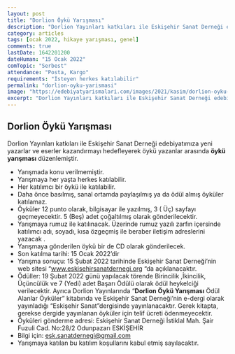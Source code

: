```yaml
---
layout: post
title: "Dorlion Öykü Yarışması"
description: "Dorlion Yayınları katkıları ile Eskişehir Sanat Derneği edebiyatımıza yeni yazarlar ve eserler kazandırmayı hedefleyerek öykü yazanlar arasında öykü yarışması düzenlemiştir."
category: articles
tags: [ocak 2022, hikaye yarışması, genel]
comments: true
lastDate: 1642201200
dateHuman: "15 Ocak 2022"
comTopic: "Serbest"
attendance: "Posta, Kargo"
requirements: "İsteyen herkes katılabilir"
permalink: "dorlion-oyku-yarismasi"
image: "https://edebiyatyarismalari.com/images/2021/kasim/dorlion-oyku-yarismasi.jpg"
excerpt: "Dorlion Yayınları katkıları ile Eskişehir Sanat Derneği edebiyatımıza yeni yazarlar ve eserler kazandırmayı hedefleyerek öykü yazanlar arasında öykü yarışması düzenlemiştir."
---
```


## Dorlion Öykü Yarışması
Dorlion Yayınları katkıları ile Eskişehir Sanat Derneği edebiyatımıza yeni yazarlar ve eserler kazandırmayı hedefleyerek öykü yazanlar arasında **öykü yarışması** düzenlemiştir.  

- Yarışmada konu verilmemiştir.
- Yarışmaya her yaşta herkes katılabilir.
- Her katılımcı bir öykü ile katılabilir.
- Daha önce basılmış, sanal ortamda paylaşılmış ya da ödül almış öyküler katılamaz.
- Öyküler 12 punto olarak, bilgisayar ile yazılmış, 3 ( Üç) sayfayı geçmeyecektir. 5 (Beş) adet çoğaltılmış olarak gönderilecektir.
- Yarışmaya rumuz ile katılınacak. Üzerinde rumuz yazılı zarfın içersinde katılımcı adı, soyadı, kısa özgeçmiş ile beraber iletişim adreslerini yazacak .
- Yarışmaya gönderilen öykü bir de CD olarak gönderilecek.
- Son katılma tarihi: 15 Ocak 2022’dir
- Yarışma sonuçu: 15 Şubat 2022 tarihinde  Eskişehir Sanat Derneği’nin web sitesi “www.eskisehirsanatdernegi.org “da açıklanacaktır.
- Ödüller: 19 Şubat 2022 günü yapılacak törende Birincilik ,İkincilik, Üçüncülük ve 7 (Yedi) adet Başarı Ödülü olarak  ödül heykelciği  verilecektir. Ayrıca Dorlion Yayınlarında “**Dorlion Öykü Yarışması** Ödül Alanlar Öyküler” kitabında ve Eskişehir Sanat Derneği’nin e-dergi olarak yayınladığı “Eskişehir Sanat”dergisinde yayınlanacaktır. Gerek kitapta, gerekse dergide yayınlanan öyküler için telif ücreti ödenmeyecektir.
- Öyküleri gönderme adresi: Eskişehir Sanat Derneği İstiklal Mah. Şair Fuzuli Cad. No:28/2 Odunpazarı ESKİŞEHİR
- Bilgi için: esk.sanatdernegi@gmail.com
- Yarışmaya katılan bu katılım koşullarını kabul etmiş sayılacaktır.